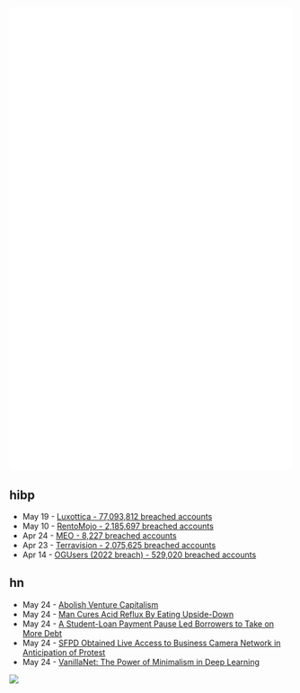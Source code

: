 ![Metrics](https://raw.githubusercontent.com/phixion/phixion/master/metrics.svg)

## hibp

<!--
for https://github.com/phixion/phixion/blob/main/.github/workflows/feeds.yml
-->
<!--START_SECTION:haveibeenpwnd-->
- May 19 - [Luxottica - 77,093,812 breached accounts](https://haveibeenpwned.com/PwnedWebsites#Luxottica)
- May 10 - [RentoMojo - 2,185,697 breached accounts](https://haveibeenpwned.com/PwnedWebsites#RentoMojo)
- Apr 24 - [MEO - 8,227 breached accounts](https://haveibeenpwned.com/PwnedWebsites#MEO)
- Apr 23 - [Terravision - 2,075,625 breached accounts](https://haveibeenpwned.com/PwnedWebsites#Terravision)
- Apr 14 - [OGUsers (2022 breach) - 529,020 breached accounts](https://haveibeenpwned.com/PwnedWebsites#OGUsers2022)
<!--END_SECTION:haveibeenpwnd-->

## hn

<!--
for https://github.com/phixion/phixion/blob/main/.github/workflows/feeds.yml
-->
<!--START_SECTION:hn-->
- May 24 - [Abolish Venture Capitalism](https://www.thenation.com/article/economy/abolish-venture-capitalism/)
- May 24 - [Man Cures Acid Reflux By Eating Upside-Down](https://www.ncbi.nlm.nih.gov/pmc/articles/PMC9106553/)
- May 24 - [A Student-Loan Payment Pause Led Borrowers to Take on More Debt](https://marginalrevolution.com/marginalrevolution/2023/05/the-student-loan-payment-pause-led-borrowers-to-take-on-more-debt.html)
- May 24 - [SFPD Obtained Live Access to Business Camera Network in Anticipation of Protest](https://www.eff.org/deeplinks/2023/05/sfpd-obtained-live-access-business-camera-network-anticipation-tyre-nichols)
- May 24 - [VanillaNet: The Power of Minimalism in Deep Learning](https://arxiv.org/abs/2305.12972)
<!--END_SECTION:hn-->

<!--
for https://yhype.me
-->
![](https://hit.yhype.me/github/profile?user_id=13013670)
